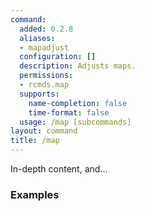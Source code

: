 ```yaml
---
command:
  added: 0.2.8
  aliases:
  - mapadjust
  configuration: []
  description: Adjusts maps.
  permissions:
  - rcmds.map
  supports:
    name-completion: false
    time-format: false
  usage: /map [subcommands]
layout: command
title: /map
---
```


In-depth content, and...

### Examples



